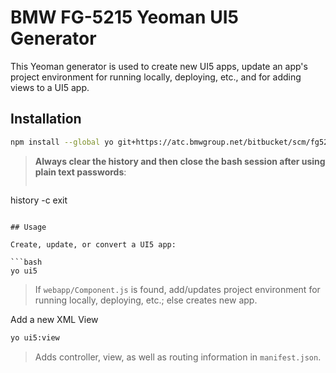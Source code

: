 # BMW FG-5215 Yeoman UI5 Generator

This Yeoman generator is used to create new UI5 apps, update an app's project environment for running locally, deploying, etc., and for adding views to a UI5 app.

## Installation

```bash
npm install --global yo git+https://atc.bmwgroup.net/bitbucket/scm/fg5215ui5/generator-ui5.git --proxy http://your-user:password@proxy.w9:80
```

> **Always clear the history and then close the bash session after using plain text passwords**:
  > ```
  history -c
  exit
  ```

## Usage

Create, update, or convert a UI5 app:

```bash
yo ui5
```

> If `webapp/Component.js` is found, add/updates project environment for running locally, deploying, etc.; else creates new app.

Add a new XML View

```bash
yo ui5:view
```

> Adds controller, view, as well as routing information in `manifest.json`.
